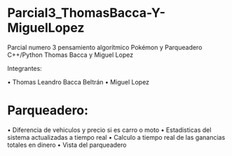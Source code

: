 # Parcial3_ThomasBacca-Y-MiguelLopez
Parcial numero 3 pensamiento algorítmico Pokémon y Parqueadero C++/Python Thomas Bacca y Miguel Lopez

Integrantes:

•	Thomas Leandro Bacca Beltrán
•	Miguel Lopez

# Parqueadero:
• Diferencia de vehiculos y precio si es carro o moto
• Estadisticas del sistema actualizadas a tiempo real
• Calculo a tiempo real de las ganancias totales en dinero
• Vista del parqueadero
